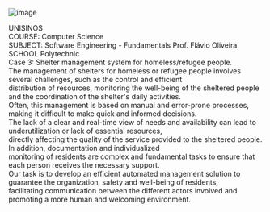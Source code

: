 ![image](https://github.com/user-attachments/assets/99a26bd7-87f2-4a16-b8cc-fab494bacdfb)

UNISINOS\
COURSE: Computer Science\
SUBJECT: Software Engineering - Fundamentals Prof. Flávio Oliveira\
SCHOOL Polytechnic\
Case 3: Shelter management system for homeless/refugee people.\
The management of shelters for homeless or refugee people involves several challenges, such as the control and efficient\
distribution of resources, monitoring the well-being of the sheltered people and the coordination of the shelter's daily activities.\
Often, this management is based on manual and error-prone processes, making it difficult to make quick and informed decisions.\
The lack of a clear and real-time view of needs and availability can lead to underutilization or lack of essential resources,\
directly affecting the quality of the service provided to the sheltered people. In addition, documentation and individualized\
monitoring of residents are complex and fundamental tasks to ensure that each person receives the necessary support.\
Our task is to develop an efficient automated management solution to guarantee the organization, safety and well-being of residents,\
facilitating communication between the different actors involved and promoting a more human and welcoming environment.
